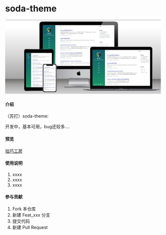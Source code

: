 # soda-theme

![screenshot](./screenshot.png)

#### 介绍

（苏打）soda-theme: 

开发中，基本可用，bug还较多....





#### 预览

[拙巧工房](fifo.site)



#### 使用说明

1.  xxxx
2.  xxxx
3.  xxxx

#### 参与贡献

1.  Fork 本仓库
2.  新建 Feat_xxx 分支
3.  提交代码
4.  新建 Pull Request
